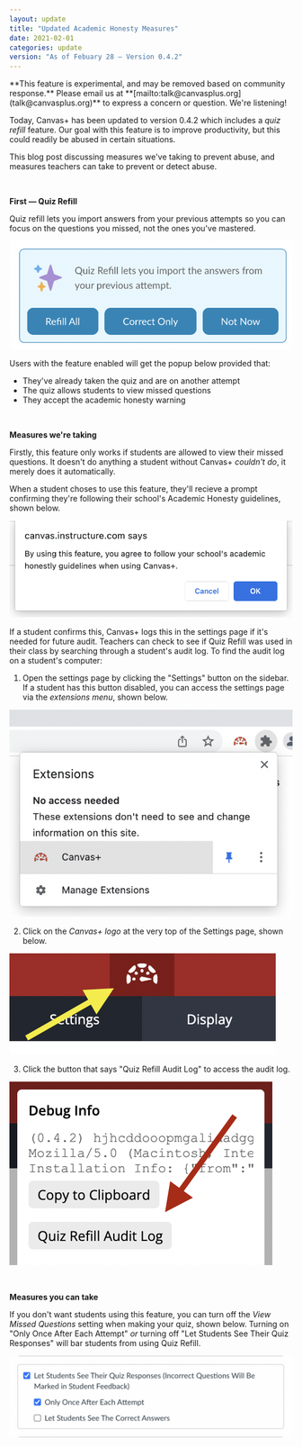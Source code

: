 ```yaml
---
layout: update
title: "Updated Academic Honesty Measures"
date: 2021-02-01
categories: update
version: "As of Febuary 28 — Version 0.4.2"
---
```


<div class="callout">**This feature is experimental, and may be removed based on community response.**
Please email us at **[mailto:talk@canvasplus.org](talk@canvasplus.org)** to express a concern or question. We're listening!
</div>

Today, Canvas+ has been updated to version 0.4.2 which includes a _quiz refill_ feature. Our goal with this feature is to improve productivity, but this could readily be abused in certain situations.

This blog post discussing measures we've taking to prevent abuse, and measures teachers can take to prevent or detect abuse.

<br>

**First — Quiz Refill**

Quiz refill lets you import answers from your previous attempts so you can focus on the questions you missed, not the ones you've mastered.

![Quiz Refill](/assets/img/quiz-refill/refill-notification.png)

Users with the feature enabled will get the popup below provided that:

- They've already taken the quiz and are on another attempt
- The quiz allows students to view missed questions
- They accept the academic honesty warning

<br>

**Measures we're taking**

Firstly, this feature only works if students are allowed to view their missed questions. It doesn't do anything a student without Canvas+ _couldn't do_, it merely does it automatically.

When a student choses to use this feature, they'll recieve a prompt confirming they're following their school's Academic Honesty guidelines, shown below.

![Academic Honesty Prompt](/assets/img/quiz-refill/prompt.png)

If a student confirms this, Canvas+ logs this in the settings page if it's needed for future audit. Teachers can check to see if Quiz Refill was used in their class by searching through a student's audit log.
To find the audit log on a student's computer:

1. Open the settings page by clicking the "Settings" button on the sidebar. If a student has this button disabled, you can access the settings page via the _extensions menu_, shown below.

![Extensions Menu](/assets/img/quiz-refill/extensions.png)

2. Click on the _Canvas+ logo_ at the very top of the Settings page, shown below.

![Debug Menu](/assets/img/quiz-refill/debug-menu.png)

3. Click the button that says "Quiz Refill Audit Log" to access the audit log.

![Debug Menu](/assets/img/quiz-refill/audit-log.png)

<br>

**Measures you can take**

If you don't want students using this feature, you can turn off the _View Missed Questions_ setting when making your quiz, shown below. Turning on "Only Once After Each Attempt" _or_ turning off "Let Students See Their Quiz Responses" will bar students from using Quiz Refill.

![Quiz Options](/assets/img/quiz-refill/quiz-options.png)
